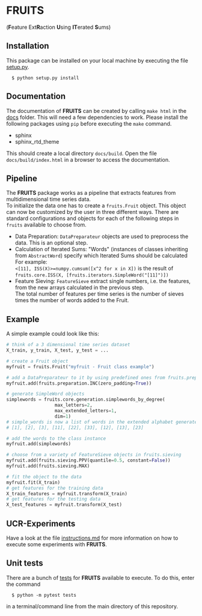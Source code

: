 # FRUITS
(**F**eature Ext**R**action **U**sing **IT**erated **S**ums)

## Installation
This package can be installed on your local machine by executing the file [setup.py](setup.py).
```
  $ python setup.py install
```

## Documentation
The documentation of __FRUITS__ can be created by calling `make html` in the [docs](docs) folder. This will need a few dependencies to work. Please install the following packages using `pip` before executing the `make` command.
- sphinx
- sphinx_rtd_theme

This should create a local directory `docs/build`. Open the file `docs/build/index.html` in a browser to access the documentation.

## Pipeline
The __FRUITS__ package works as a pipeline that extracts features from multidimensional time series data.<br>
To initialize the data one has to create a `fruits.Fruit` object. This object can now be customized by the user in three different ways. There are standard configurations and objects for each of the following steps in `fruits` available to choose from.
- Data Preparation: `DataPreparateur` objects are used to preprocess the data. This is an optional step.
- Calculation of Iterated Sums: "Words" (instances of classes inheriting from `AbstractWord`) specify which Iterated Sums should be calculated<br>
  For example:<br>`<[11], ISS(X)>=numpy.cumsum([x^2 for x in X])` is the result of `fruits.core.ISS(X, [fruits.iterators.SimpleWord("[11]")])`
- Feature Sieving: `FeatureSieve` extract single numbers, i.e. the features, from the new arrays calculated in the previous step.<br>
  The total number of features per time series is the number of sieves times the number of words added to the Fruit.
  
## Example
A simple example could look like this:
```python
# think of a 3 dimensional time series dataset
X_train, y_train, X_test, y_test = ...

# create a Fruit object
myfruit = fruits.Fruit("myfruit - Fruit class example")

# add a DataPreparateur to it by using predefined ones from fruits.preparateurs
myfruit.add(fruits.preparation.INC(zero_padding=True))

# generate SimpleWord objects
simplewords = fruits.core.generation.simplewords_by_degree(
                  max_letters=2,
                  max_extended_letters=1,
                  dim=1)
# simple_words is now a list of words in the extended alphabet generated by {1,2,3}:
# [1], [2], [3], [11], [22], [33], [12], [13], [23]

# add the words to the class instance
myfruit.add(simplewords)

# choose from a variety of FeatureSieve objects in fruits.sieving
myfruit.add(fruits.sieving.PPV(quantile=0.5, constant=False))
myfruit.add(fruits.sieving.MAX)

# fit the object to the data
myfruit.fit(X_train)
# get features for the training data
X_train_features = myfruit.transform(X_train)
# get features for the testing data
X_test_features = myfruit.transform(X_test)
```

## UCR-Experiments
Have a look at the file [instructions.md](experiments/instructions.md) for more information on how to execute some experiments with __FRUITS__.

## Unit tests
There are a bunch of [tests](tests) for __FRUITS__ available to execute. To do this, enter the command
```
  $ python -m pytest tests
```
in a terminal/command line from the main directory of this repository.
